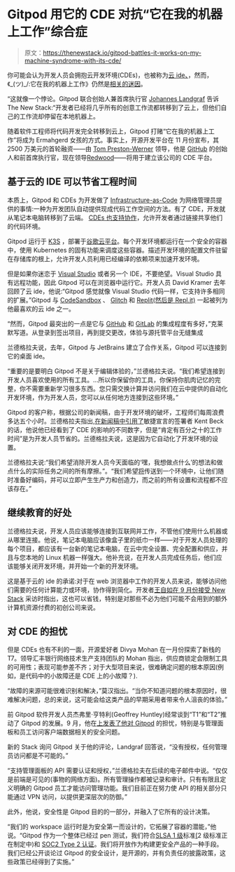# Gitpod 用它的 CDE 对抗“它在我的机器上工作”综合症

> 原文：<https://thenewstack.io/gitpod-battles-it-works-on-my-machine-syndrome-with-its-cde/>

你可能会认为开发人员会拥抱云开发环境(CDEs)，也被称为[云 ide、](https://thenewstack.io/why-cloud-ides-are-shifting-to-a-platform-as-a-service-model/)，然而，《\_(ツ)_/:它在我的机器上工作》仍然是[相关的迷因](https://makeameme.org/meme/works-on-my-069a992b9c)。

“这就像一个悖论。Gitpod 联合创始人兼首席执行官 [Johannes Landgraf](https://www.linkedin.com/in/johanneslandgraf/?originalSubdomain=de) 告诉 The New Stack:“开发者已经将几乎所有的创意工作流都转移到了云上，但他们自己的工作流却停留在本地机器上。

随着软件工程师将代码开发完全转移到云上，Gitpod 打赌“它在我的机器上工作”将成为 Ermahgerd 女孩的方式。事实上，开源开发平台在 11 月份宣布，其 2500 万美元的首轮融资——由 [Tom Preston-Werner](https://en.wikipedia.org/wiki/Tom_Preston-Werner) 领导，他是 [GitHub](https://thenewstack.io/the-missing-part-of-github-actions-workflows-monitoring/) 的创始人和前首席执行官，现在领导[Redwood](https://thenewstack.io/redwood-a-javascript-framework-designed-for-startups/)——将用于建立该公司的 CDE 平台。

## 基于云的 IDE 可以节省工程时间

本质上，Gitpod 和 CDEs 为开发做了 [Infrastructure-as-Code](https://thenewstack.io/struggling-with-it-staff-leaving-try-infrastructure-as-code/) 为网络管理员提供的事情:一种为开发团队自动提供现成代码工作空间的方法。有了 CDE，开发就从笔记本电脑转移到了云端。 [CDEs 也支持协作](https://thenewstack.io/why-cloud-ides-are-shifting-to-a-platform-as-a-service-model/)，允许开发者通过链接共享他们的代码环境。

Gitpod 运行于 [K3S](https://thenewstack.io/how-to-monitor-kubernetes-k3s-using-telegraf-and-influxdb-cloud/) ，部署于[谷歌云平台](https://thenewstack.io/configuring-for-high-availability-in-google-cloud-platform/)。每个开发环境都运行在一个安全的容器中，使用 Kubernetes 的固有功能来调度这些容器。描述开发环境的配置文件驻留在存储库的根上，允许开发人员利用已经编译的依赖项来加速开发环境。

但是如果你迷恋于 [Visual Studio](https://thenewstack.io/visual-studio-2022-and-net-6-finally-arrive/) 或者另一个 IDE，不要绝望。Visual Studio 具有远程功能，因此 Gitpod 可以在浏览器中运行它。开发人员 David Kramer 去年回顾了云 ide，他说:“Gitpod 感觉就像 Visual Studio 代码一样，它支持许多相同的扩展。”Gitpod 与 [CodeSandbox](https://thenewstack.io/the-race-to-be-figma-for-devs-codesandbox-vs-stackblitz/) 、 [Glitch](https://thenewstack.io/glitch-fastly-developer-experience/) 和 [Replit(然后是 Repl.it)](https://thenewstack.io/developers-get-a-quick-start-to-coding-with-replit-ide/) 一起被列为他最喜欢的云 ide 之一。

“然而，Gitpod 最突出的一点是它与 [GitHub](https://thenewstack.io/the-missing-part-of-github-actions-workflows-monitoring/) 和 [GitLab](https://thenewstack.io/how-to-deploy-gitlab-server-using-docker-and-ubuntu-server-22-04/) 的集成程度有多好，”克莱默写道。从登录到签出项目，再到提交更改，体验与源托管平台无缝集成

兰德格拉夫说，去年，Gitpod 与 JetBrains 建立了合作关系，Gitpod 可以连接到它的桌面 ide。

“重要的是要明白 Gitpod 不是关于编辑体验的，”兰德格拉夫说。“我们希望连接到开发人员喜欢使用的所有工具。…所以你保留你的工具，你保持你肌肉记忆的完整，你不需要重新学习很多东西。您只需交换计算并访问我们在云中提供的自动化开发环境，作为开发人员，您可以从任何地方连接到这些环境。”

Gitpod 的客户称，根据公司的新闻稿，由于开发环境的破坏，工程师们每周浪费多达五个小时。兰德格拉夫指出,[在新闻稿中引用了](https://www.businesswire.com/news/home/20221103005613/en/Gitpod-Raises-a-25m-Series-A-to-Build-Cloud-Development-Environments-CDEs)敏捷宣言的签署者 Kent Beck 的话，他说他已经看到了 CDE 的影响的不同数字，但是“肯定有百分之十的工作时间”是为开发人员节省的。兰德格拉夫说，这是因为它自动化了开发环境的设置。

兰德格拉夫说:“我们希望消除开发人员今天面临的‘嘿，我想做点什么’的想法和做点什么的实际任务之间的所有摩擦。”。“我们希望[将](https://tvtropes.org/pmwiki/pmwiki.php/Main/BeamMeUpScotty)传送到一个环境中，让他们随时准备好编码，并可以立即产生生产力和创造力，而之前的所有设置和流程都不应该存在。”

## 继续教育的好处

兰德格拉夫说，开发人员应该能够连接到互联网并工作，不管他们使用什么机器或从哪里连接。他说，笔记本电脑应该像盒子里的纸巾一样——对于开发人员处理的每个项目，都应该有一台新的笔记本电脑，在云中完全设置、完全配置和供应，并且与您本地的 Linux 机器一样强大。他补充说，在开发人员完成任务后，他们应该能够关闭开发环境，并开始一个新的开发环境。

这是基于云的 ide 的承诺:对于在 web 浏览器中工作的开发人员来说，能够访问他们需要的任何计算能力或环境，协作得到简化。开发者[王自如在 9 月份接受 New Stack](https://thenewstack.io/why-cloud-ides-are-shifting-to-a-platform-as-a-service-model/) 采访时指出，这也可以省钱，特别是对那些不必为他们可能不会用到的额外计算机资源付费的初创公司来说。

## 对 CDE 的担忧

但是 CDEs 也有不利的一面，开源爱好者 Divya Mohan 在一月份探索了新栈的 T7。领导汇丰银行网络技术生产支持团队的 Mohan 指出，供应商锁定会限制工具的可用性；表现可能参差不齐；对于大型项目来说，很难确定问题的根本原因(例如，是代码中的小故障还是 CDE 上的小故障？).

“故障的来源可能很难识别和解决，”莫汉指出。“当你不知道问题的根本原因时，很难解决问题，总的来说，这可能会给这类产品的早期采用者带来令人沮丧的体验。”

前 Gitpod 软件开发人员杰弗里·亨特利(Geoffrey Huntley)经常谈到“T1”和“T2”推动了 Gitpod 的发展。9 月，他在[上发表了他对 Gitpod](https://ghuntley.com/tea/) 的担忧，特别是与管理面板和员工访问客户端数据相关的安全问题。

新的 Stack 询问 Gitpod 关于他的评论，Landgraf 回答说，“没有授权，任何管理员访问都是不可能的。”

“支持管理面板的 API 需要认证和授权，”兰德格拉夫在后续的电子邮件中说。“仅仅是前端是可见的(事物的网络方面)。所有管理操作都被记录和审计。只有有限且定义明确的 Gitpod 员工才能访问管理功能。我们目前正在努力使 API 的相关部分只能通过 VPN 访问，以提供更深层次的防御。”

此外，他说，安全性是 Gitpod 目的的一部分，并融入了它所有的设计决策。

“我们的 workspace 运行时是为安全第一而设计的，它拓展了容器的潜能，”他说。“Gitpod 作为一个整体已经过 pen 测试，我们符合[SLSA 1 级](https://thenewstack.io/securing-the-software-supply-chain-with-slsa/)标准[(](https://thenewstack.io/securing-the-software-supply-chain-with-slsa/)2 级标准正在制定中)和 [SOC2 Type 2 认证](https://thenewstack.io/tackling-soc-2-in-2022-start-here/)。我们将开放作为构建更安全产品的一种手段。我们已经公开谈论过 Gitpod 的安全设计，是开源的，并有负责任的披露政策，这些政策已经得到了实施。”

<svg xmlns:xlink="http://www.w3.org/1999/xlink" viewBox="0 0 68 31" version="1.1"><title>Group</title> <desc>Created with Sketch.</desc></svg>